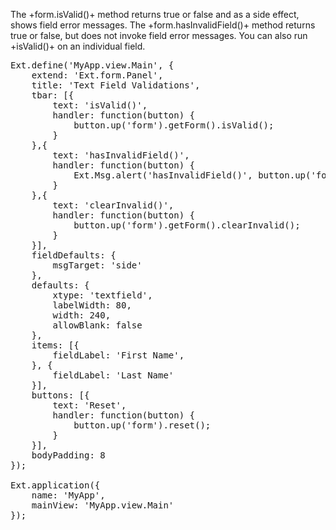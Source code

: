 The +form.isValid()+ method returns true or false and as a side effect, shows field error messages. 
The +form.hasInvalidField()+ method returns true or false, but does not invoke field error messages.
You can also run +isValid()+ on an individual field.
<pre class="runnable run">
Ext.define('MyApp.view.Main', {
    extend: 'Ext.form.Panel',
    title: 'Text Field Validations',
    tbar: [{
        text: 'isValid()',
        handler: function(button) {
            button.up('form').getForm().isValid();
        }
    },{
        text: 'hasInvalidField()',
        handler: function(button) {
            Ext.Msg.alert('hasInvalidField()', button.up('form').getForm().hasInvalidField());
        }
    },{
        text: 'clearInvalid()',
        handler: function(button) {
            button.up('form').getForm().clearInvalid();
        }
    }],
    fieldDefaults: {
        msgTarget: 'side'
    },
    defaults: {
        xtype: 'textfield',
        labelWidth: 80,
        width: 240,
        allowBlank: false
    },
    items: [{
        fieldLabel: 'First Name',
    }, {
        fieldLabel: 'Last Name'
    }],
    buttons: [{
        text: 'Reset',
        handler: function(button) {
            button.up('form').reset();
        }
    }],
    bodyPadding: 8
});

Ext.application({
    name: 'MyApp',
    mainView: 'MyApp.view.Main'
});
</pre>